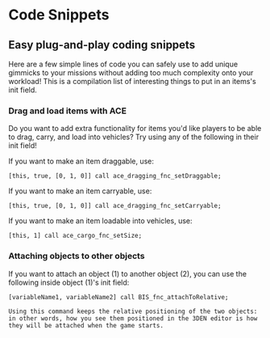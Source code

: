 # Code Snippets

## Easy plug-and-play coding snippets

Here are a few simple lines of code you can safely use to add unique gimmicks to your missions without adding too much complexity onto your workload! This is a compilation list of interesting things to put in an items's init field.

### Drag and load items with ACE

Do you want to add extra functionality for items you'd like players to be able to drag, carry, and load into vehicles? Try using any of the following in their init field!

If you want to make an item draggable, use:

```sqf
[this, true, [0, 1, 0]] call ace_dragging_fnc_setDraggable;
```

If you want to make an item carryable, use:

```sqf
[this, true, [0, 1, 0]] call ace_dragging_fnc_setCarryable;
```

If you want to make an item loadable into vehicles, use:

```sqf
[this, 1] call ace_cargo_fnc_setSize;
```

### Attaching objects to other objects

If you want to attach an object (1) to another object (2), you can use the following inside object (1)'s init field:

```sqf
[variableName1, variableName2] call BIS_fnc_attachToRelative;
```

```admonish info
Using this command keeps the relative positioning of the two objects: in other words, how you see them positioned in the 3DEN editor is how they will be attached when the game starts.
```
